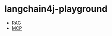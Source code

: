 # langchain4j-playground

- [RAG](./langchain4j-playground-rag/README.md)
- [MCP](./langchain4j-playground-mcp-server/README.md)
